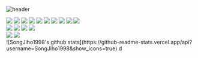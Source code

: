 ![header](https://capsule-render.vercel.app/api?type=wave&color=auto&height=300&section=header&text=Welcome%20To%20Jiho's%20GitHub&fontSize=70&desc=Decorate%20GitHub%20Profile%20or%20any%20Repo%20like%20me!)

<div>
        <img src="https://img.shields.io/badge/Java-007396?style=flat&logo=Java&logoColor=white" />
        <img src="https://img.shields.io/badge/Python-3776AB?style=flat&logo=Python&logoColor=white" />
        <img src="https://img.shields.io/badge/HTML5-E34F26?style=flat&logo=HTML5&logoColor=white" />
        <img src="https://img.shields.io/badge/CSS3-1572B6?style=flat&logo=CSS3&logoColor=white" />
        <img src="https://img.shields.io/badge/JavaScript-F7DF1E?style=flat&logo=JavaScript&logoColor=white" />
        <img src="https://img.shields.io/badge/Oracle-F80000?style=flat&logo=Oracle&logoColor=white" />
        <img src="https://img.shields.io/badge/jQuery-0769AD?style=flat&logo=jQuery&logoColor=white" /> 
        <img src="https://img.shields.io/badge/Apache Tomcat-F8DC75?style=flat&logo=Apache Tomcat&logoColor=white" />
        <img src="https://img.shields.io/badge/Bootstrap-7952B3?style=flat&logo=Bootstrap&logoColor=white" />   
        <img src="https://img.shields.io/badge/Bootstrap-7952B3?style=flat&logo=Bootstrap&logoColor=white" /> 
</div>

<div>
        <img src="https://img.shields.io/badge/Spring-6DB33F?style=flat&logo=Spring&logoColor=white" />
        <img src="https://img.shields.io/badge/Eclipse IDE-2C2255?style=flat&logo=Eclipse IDE&logoColor=white" />       
        <img src="https://img.shields.io/badge/Visual Studio Code-007ACC?style=flat&logo=Visual Studio Code&logoColor=white" /> 
        <img src="https://img.shields.io/badge/GitHub-181717?style=flat&logo=GitHub&logoColor=white" /> 
</div>
       
<div>
        <img src="https://img.shields.io/badge/Slack-4A154B?style=flat&logo=Slack&logoColor=white" />
        <img src="https://img.shields.io/badge/Discord-5865F2?style=flat&logo=Discord&logoColor=white" />       
</div>
![SongJiho1998's github stats](https://github-readme-stats.vercel.app/api?username=SongJiho1998&show_icons=true)
d
